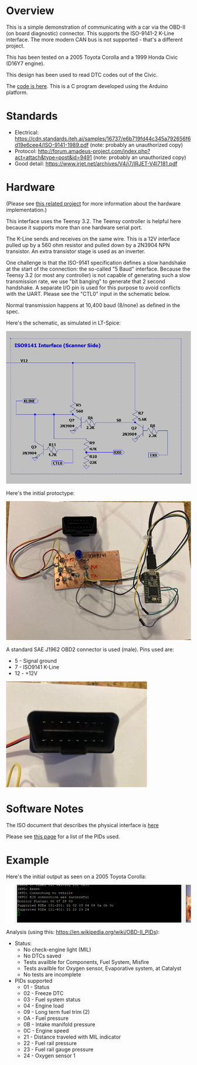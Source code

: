 Overview
========

This is a simple demonstration of communicating with a car via the OBD-II (on board diagnostic)
connector.  This supports the ISO-9141-2 K-Line interface.  The more modern CAN bus is not supported - that's a different project.

This has been tested on a 2005 Toyota Corolla and a 1999 Honda Civic (D16Y7 engine).

This design has been used to read DTC codes out of the Civic.

The [code is here](https://github.com/brucemack/hello-obd2/blob/main/hello-obd2.ino).  This is a C program developed using the Arduino platform.

Standards
=========

* Electrical: https://cdn.standards.iteh.ai/samples/16737/e6b719fd44c345a792656f6d19e6cee4/ISO-9141-1989.pdf (note: probably an unauthorized copy)
* Protocol: http://forum.amadeus-project.com/index.php?act=attach&type=post&id=9491 (note: probably an unauthorized copy)
* Good detail: https://www.irjet.net/archives/V4/i7/IRJET-V4I7181.pdf

Hardware
========

(Please see [this related project](https://github.com/brucemack/iso9141-interface) for more information about the hardware implementation.)

This interface uses the Teensy 3.2.  The Teensy controller is helpful here because it supports more than one hardware serial port.

The K-Line sends and receives on the same wire.  This is a 12V interface pulled up by a 560 ohm resistor and pulled down by a 2N3904 NPN transistor.  An extra transistor stage is used as an inverter.

One challenge is that the ISO-9141 specification defines a slow handshake at the start of the connection: the so-called "5 Baud" interface.  Because the Teensy 3.2 (or most any controller) is not capable of generating such a slow transmission rate, we use "bit banging" to generate that 2 second handshake.  A separate I/O pin is used for this purpose to avoid conflicts with the UART.  Please see the "CTL0" input in the schematic below.

Normal transmission happens at 10,400 baud (8/none) as defined in the spec.

Here's the schematic, as simulated in LT-Spice:

![](images/SC1.png)

Here's the initial protoctype:

![](images/IMG_1607.jpg)

A standard SAE J1962 OBD2 connector is used (male).  Pins used are:
* 5 - Signal ground 
* 7 - ISO9141 K-Line
* 12 - +12V

![](images/IMG_1609.jpg)

Software Notes
==============

The ISO document that describes the physical interface is [here](https://andrewrevill.co.uk/ReferenceLibrary/OBDII%20Specifications%20-%20ISO-9141-2%20(Physical).pdf)

Please see [this page](https://en.wikipedia.org/wiki/OBD-II_PIDs) for a list of the PIDs used.

Example
=======

Here's the initial output as seen on a 2005 Toyota Corolla:

![](images/tc01.png)

Analysis (using this: https://en.wikipedia.org/wiki/OBD-II_PIDs):
* Status:
    * No check-engine light (MIL)
    * No DTCs saved
    * Tests availble for Components, Fuel System, Misfire
    * Tests availble for Oxygen sensor, Evaporative system, at Catalyst
    * No tests are incomplete
* PIDs supported
    * 01 - Status
    * 02 - Freeze DTC
    * 03 - Fuel system status
    * 04 - Engine load
    * 09 - Long term fuel trim (2)
    * 0A - Fuel pressure
    * 0B - Intake manifold pressure
    * 0C - Engine speed
    * 21 - Distance traveled with MIL indicator
    * 22 - Fuel rail pressure
    * 23 - Fuel rail gauge pressure
    * 24 - Oxygen sensor 1


